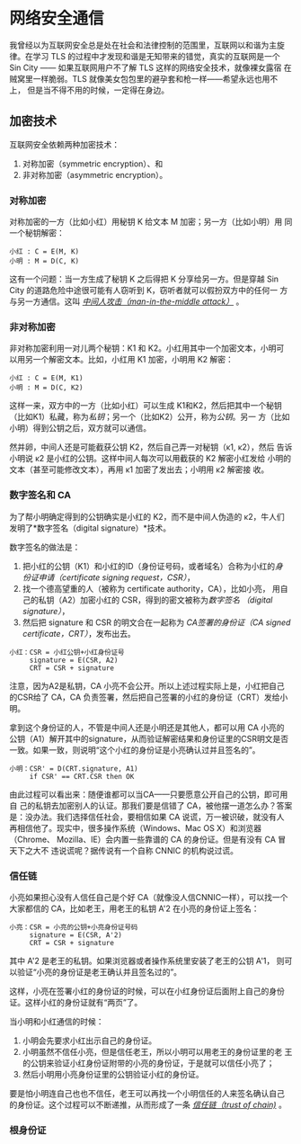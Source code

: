 # 网络安全通信

我曾经以为互联网安全总是处在社会和法律控制的范围里，互联网以和谐为主旋
律。在学习 TLS 的过程中才发现和谐是无知带来的错觉，真实的互联网是一个
Sin City —— 如果互联网用户不了解 TLS 这样的网络安全技术，就像裸女露宿
在贼窝里一样脆弱。TLS 就像美女包包里的避孕套和枪一样——希望永远也用不上，
但是当不得不用的时候，一定得在身边。


## 加密技术

互联网安全依赖两种加密技术：

1. 对称加密（symmetric encryption）、和
1. 非对称加密（asymmetric encryption）。


### 对称加密

对称加密的一方（比如小红）用秘钥 K 给文本 M 加密；另一方（比如小明）用
同一个秘钥解密：

```
小红 : C = E(M, K)
小明 : M = D(C, K)
```

这有一个问题：当一方生成了秘钥 K 之后得把 K 分享给另一方。但是穿越 Sin
City 的道路危险中途很可能有人窃听到 K，窃听者就可以假扮双方中的任何一
方与另一方通信。这叫
*[中间人攻击（man-in-the-middle attack）](https://en.wikipedia.org/wiki/Man-in-the-middle_attack)*
。


### 非对称加密

非对称加密利用一对儿两个秘钥：K1 和 K2。小红用其中一个加密文本，小明可
以用另一个解密文本。比如，小红用 K1 加密，小明用 K2 解密：

```
小红 : C = E(M, K1)
小明 : M = D(C, K2)
```

这样一来，双方中的一方（比如小红）可以生成 K1和K2，然后把其中一个秘钥
（比如K1）私藏，称为*私钥*；另一个（比如K2）公开，称为*公钥*。另一
方（比如小明）得到公钥之后，双方就可以通信。

然并卵，中间人还是可能截获公钥 K2，然后自己弄一对秘钥（κ1, κ2），然后
告诉小明说 κ2 是小红的公钥。这样中间人每次可以用截获的 K2 解密小红发给
小明的文本（甚至可能修改文本），再用 κ1 加密了发出去；小明用 κ2 解密接
收。


### 数字签名和 CA

为了帮小明确定得到的公钥确实是小红的 K2，而不是中间人伪造的 κ2，牛人们
发明了*数字签名（digital signature）*技术。

数字签名的做法是：

1. 把小红的公钥（K1）和小红的ID（身份证号码，或者域名）合称为小红的*身
   份证申请（certificate signing request，CSR）*，
1. 找一个德高望重的人（被称为 certificate authority，CA），比如小亮，
   用自己的私钥（A2）加密小红的 CSR，得到的密文被称为*数字签名
   （digital signature）*，
1. 然后把 signature 和 CSR 的明文合在一起称为 *CA签署的身份证（CA
   signed certificate，CRT）*，发布出去。

```
小红：CSR = 小红公钥+小红身份证号
     signature = E(CSR, A2)
     CRT = CSR + signature
```

注意，因为A2是私钥，CA 小亮不会公开。所以上述过程实际上是，小红把自己
的CSR给了 CA，CA 负责签署，然后把自己签署的小红的身份证（CRT）发给小明。

拿到这个身份证的人，不管是中间人还是小明还是其他人，都可以用 CA 小亮的
公钥（A1）解开其中的signature，从而验证解密结果和身份证里的CSR明文是否
一致。如果一致，则说明“这个小红的身份证是小亮确认过并且签名的”。

```
小明：CSR' = D(CRT.signature, A1)
     if CSR' == CRT.CSR then OK
```

由此过程可以看出来：随便谁都可以当CA——只要愿意公开自己的公钥，即可用自
己的私钥去加密别人的认证。那我们要是信错了 CA，被他摆一道怎么办？答案
是：没办法。我们选择信任社会，要相信如果 CA 说谎，万一被识破，就没有人
再相信他了。现实中，很多操作系统（Windows、Mac OS X）和浏览器（Chrome、
Mozilla、IE）会内置一些靠谱的 CA 的身份证。但是有没有 CA 冒天下之大不
违说谎呢？据传说有一个自称 CNNIC 的机构说过谎。

### 信任链

小亮如果担心没有人信任自己是个好 CA（就像没人信CNNIC一样），可以找一个
大家都信的 CA，比如老王，用老王的私钥 A'2 在小亮的身份证上签名：

```
小亮：CSR = 小亮的公钥+小亮身份证号码
     signature = E(CSR, A'2)
     CRT = CSR + signature
```

其中 A'2 是老王的私钥。如果浏览器或者操作系统里安装了老王的公钥 A'1，
则可以验证“小亮的身份证是老王确认并且签名过的”。

这样，小亮在签署小红的身份证的时候，可以在小红身份证后面附上自己的身份
证。这样小红的身份证就有“两页”了。

当小明和小红通信的时候：

1. 小明会先要求小红出示自己的身份证。
1. 小明虽然不信任小亮，但是信任老王，所以小明可以用老王的身份证里的老
   王的公钥来验证小红身份证附带的小亮的身份证，于是就可以信任小亮了；
1. 然后小明用小亮身份证里的公钥验证小红的身份证。

要是怕小明连自己也也不信任，老王可以再找一个小明信任的人来签名确认自己
的身份证。这个过程可以不断递推，从而形成了一条
[*信任链（trust of chain)*](https://en.wikipedia.org/wiki/Chain_of_trust)
。

### 根身份证


